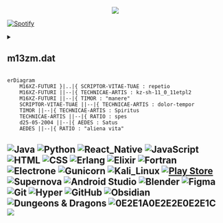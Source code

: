 <p align="center">
  <a href="https://github.com/Chikkago">
    <img src="https://readme-typing-svg.demolab.com/?lines=☠ +Programming%20is%20my%20hobby+☠;🧙🏼‍♂️+But%20at%20heart%20I'm%20a%20Sorcerer+🧙🏼‍♂️&font=Ubuntu&center=true&width=440&height=60&color=30AC45FF&vCenter=true&pause=1000&size=26" /></a>
</p>
  <p>
    <a href="">
      <img alt="Spotify" src="https://spotify-github-profile.vercel.app/api/view.svg?uid=jirvj1odwzcd3e18qtwzg29gz&redirect=true"/>
    </a>
  </p>
<details> 
  <summary><h2>m13zm.dat</h2></summary>

  <p>
    <a href="https://github.com/Chikkago">
      <img alt="Donni's streak" src="https://github-profile-summary-cards.vercel.app/api/cards/profile-details?username=Chikkago&theme=github_dark"/>
    </a>
  </p>
  <p>
    <a href="https://github.com/Chikkago">
      <img alt="Donni's commits" src="http://github-profile-summary-cards.vercel.app/api/cards/productive-time?username=Chikkago&theme=github_dark"/>
      <img alt="Donni's top languages by Repo" src="http://github-profile-summary-cards.vercel.app/api/cards/repos-per-language?username=Chikkago&theme=github_dark"/>
    </a>
  </p>  
  <p>
  </p>
</details>




```mermaid
erDiagram
    M16XZ-FUTURI }|..|{ SCRIPTOR-VITAE-TUAE : repetio
    M16XZ-FUTURI ||--|{ TECHNICAE-ARTIS : kz-sh-11_0_11etpl2
    M16XZ-FUTURI ||--|{ TIMOR : "manere"
    SCRIPTOR-VITAE-TUAE ||--|{ TECHNICAE-ARTIS : dolor-tempor
    TIMOR ||--|{ TECHNICAE-ARTIS : Spiritus
    TECHNICAE-ARTIS ||--|{ RATIO : spes
    d25-05-2004 ||--|{ AEDES : Satus
    AEDES ||--|{ RATIO : "aliena vita"
```
![Java](https://img.shields.io/badge/-Java-black?style=for-the-badge&logo=CoffeeScript&logoColor=orange)
![Python](https://img.shields.io/badge/Python-black?style=for-the-badge&logo=Python&logoColor=blue)
![React_Native](https://img.shields.io/badge/React_Native-black?style=for-the-badge&logo=React)
![JavaScript](https://img.shields.io/badge/JavaScript-black?style=for-the-badge&logo=JavaScript)
![HTML](https://img.shields.io/badge/Html-black?style=for-the-badge&logo=HTML5)
![CSS](https://img.shields.io/badge/Css-black?style=for-the-badge&logo=CSS3&logoColor=blue)
![Erlang](https://img.shields.io/badge/Erlang-black?style=for-the-badge&logo=Erlang&logoColor=A90533)
![Elixir](https://img.shields.io/badge/Elixir-black?style=for-the-badge&logo=Elixir&logoColor=4B275F)
![Fortran](https://img.shields.io/badge/Fortran-black?style=for-the-badge&logo=Fortran&logoColor=734F96)
![Electrone](https://img.shields.io/badge/Electron-black?style=for-the-badge&logo=Electron&logoColor=47848F)
![Gunicorn](https://img.shields.io/badge/Gunicorn-black?style=for-the-badge&logo=Gunicorn)
![Kali_Linux](https://img.shields.io/badge/Kali_Linux-black?style=for-the-badge&logo=KaliLinux&logoColor=white&logoWidth=12)
[![Play Store](https://img.shields.io/badge/PlayStore-black?style=for-the-badge&labelColor=black&logo=android)](https://play.google.com/)
![Supernova](https://img.shields.io/badge/Supernova-black?style=for-the-badge&logo=saturn&logoColor=white)
![Android Studio](https://img.shields.io/badge/Android_Studio-black?style=for-the-badge&logo=androidstudio)
![Blender](https://img.shields.io/badge/Blender-black?style=for-the-badge&logo=blender)
![Figma](https://img.shields.io/badge/Figma-black?style=for-the-badge&logo=figma)
![Git](https://img.shields.io/badge/Git-black?style=for-the-badge&logo=git)
![Hyper](https://img.shields.io/badge/Hyper-black?style=for-the-badge&logo=Hyper)
![GitHub](https://img.shields.io/badge/GitHub-black?style=for-the-badge&logo=github)
![Obsidian](https://img.shields.io/badge/Obsidian-black?style=for-the-badge&logo=Obsidian&logoColor=483699)
![Dungeons & Dragons](https://img.shields.io/badge/Dungeons_&_Dragons-black?style=for-the-badge&logo=dungeonsanddragons&logoColor=red)
![0E2E1A0E2E2E0E2E1C](https://img.shields.io/badge/0E2E1A0E2E2E0E2E1C-black?style=for-the-badge&logo=Pastebin&logoColor=white)
<img src="https://profile-counter.glitch.me/Chikkago/count.svg" />
---


